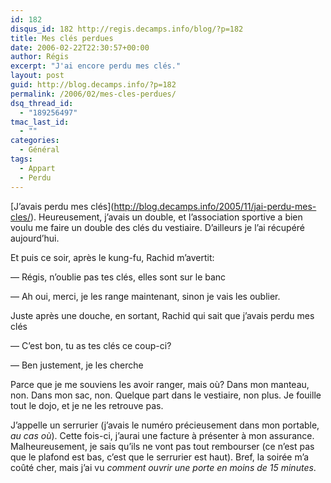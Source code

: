 ```yaml
---
id: 182
disqus_id: 182 http://regis.decamps.info/blog/?p=182
title: Mes clés perdues
date: 2006-02-22T22:30:57+00:00
author: Régis
excerpt: "J'ai encore perdu mes clés."
layout: post
guid: http://blog.decamps.info/?p=182
permalink: /2006/02/mes-cles-perdues/
dsq_thread_id:
  - "189256497"
tmac_last_id:
  - ""
categories:
  - Général
tags:
  - Appart
  - Perdu
---
```

\[J’avais perdu mes clés\](http://blog.decamps.info/2005/11/jai-perdu-mes-cles/). Heureusement, j’avais un double, et l’association sportive a bien voulu me faire un double des clés du vestiaire. D’ailleurs je l’ai récupéré aujourd’hui.

Et puis ce soir, après le kung-fu, Rachid m’avertit:
  
&#8212; Régis, n’oublie pas tes clés, elles sont sur le banc
  
&#8212; Ah oui, merci, je les range maintenant, sinon je vais les oublier.

Juste après une douche, en sortant, Rachid qui sait que j’avais perdu mes clés
  
&#8212; C’est bon, tu as tes clés ce coup-ci?
  
&#8212; Ben justement, je les cherche

Parce que je me souviens les avoir ranger, mais où? Dans mon manteau, non. Dans mon sac, non. Quelque part dans le vestiaire, non plus. Je fouille tout le dojo, et je ne les retrouve pas.

J’appelle un serrurier (j’avais le numéro précieusement dans mon portable, _au cas où_). Cette fois-ci, j’aurai une facture à présenter à mon assurance. Malheureusement, je sais qu’ils ne vont pas tout rembourser (ce n’est pas que le plafond est bas, c’est que le serrurier est haut). Bref, la soirée m’a coûté cher, mais j’ai vu _comment ouvrir une porte en moins de 15 minutes_.
